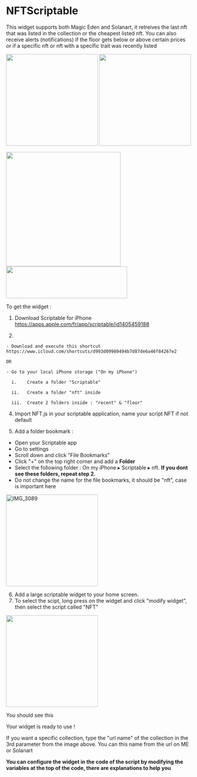 # NFTScriptable
This widget supports both Magic Eden and Solanart, it retreives the last nft that was listed in the collection or the cheapest listed nft.
You can also receive alerts (notifications) if the floor gets below or above certain prices or if a specific nft or nft with a specific trait was recently listed

<img src="https://user-images.githubusercontent.com/71528691/154853429-22c13f90-5e65-4612-a3e1-53c3b65b1559.jpeg" width="250"> <img src="https://user-images.githubusercontent.com/71528691/154854083-0c6a158e-1390-48b4-aad7-f657d1072a0f.jpg" width="250"> 

<img src="https://user-images.githubusercontent.com/71528691/154854134-0a2a76e7-c727-4463-a510-ab09105fbd19.jpg" width="312"> <img src="https://user-images.githubusercontent.com/71528691/154854136-4d5a8b24-8177-468a-a052-0a356879a81d.jpg" width="330" height="87">





To get the widget :

1. Download Scriptable for iPhone https://apps.apple.com/fr/app/scriptable/id1405459188

2. 

    - Download and execute this shortcut https://www.icloud.com/shortcuts/d993d09980494b7d87de6a46f84267e2

    OR 
  
    - Go to your local iPhone storage ("On my iPhone")

      i.    Create a folder "Scriptable"

      ii.   Create a folder "nft" inside

      iii.  Create 2 folders inside : "recent" & "floor"
    
4. Import NFT.js in your scriptable application, name your script NFT if not default

5. Add a folder bookmark :
  - Open your Scriptable app
  - Go to settings
  - Scroll down and click "File Bookmarks"
  - Click "+" on the top right corner and add a **Folder**
  - Select the following folder : ⁨On my iPhone⁩ ▸ ⁨Scriptable⁩ ▸ ⁨nft⁩. **If you dont see these folders, repeat step 2.**
  - Do not change the name for the file bookmarks, it should be "nft", case is important here

<img width="250" alt="IMG_3089" src="https://user-images.githubusercontent.com/71528691/154852167-05fdf49f-96be-49de-a89f-6ceeaf7156cd.png">

6. Add a large scriptable widget to your home screen.
7. To select the scipt, long press on the widget and click "modify widget", then select the script called "NFT"

<img src="https://user-images.githubusercontent.com/71528691/154852337-a7b757b2-5081-4d57-9fab-c0ddf115a67c.jpeg" width="250">


You should see this

Your widget is ready to use !

If you want a specific collection, type the "url name" of the collection in the 3rd parameter from the image above. You can this name from the url on ME or Solanart

**You can configure the widget in the code of the script by modifying the variables at the top of the code, there are explanations to help you**

